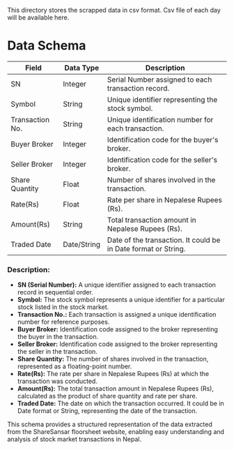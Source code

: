 This directory stores the scrapped data in csv format.
Csv file of each day will be available here.

# Data Schema

| Field           | Data Type   | Description                                                    |
| --------------- | ----------- | -------------------------------------------------------------- |
| SN              | Integer     | Serial Number assigned to each transaction record.             |
| Symbol          | String      | Unique identifier representing the stock symbol.               |
| Transaction No. | String      | Unique identification number for each transaction.             |
| Buyer Broker    | Integer     | Identification code for the buyer's broker.                    |
| Seller Broker   | Integer     | Identification code for the seller's broker.                   |
| Share Quantity  | Float       | Number of shares involved in the transaction.                  |
| Rate(Rs)        | Float       | Rate per share in Nepalese Rupees (Rs).                        |
| Amount(Rs)      | String      | Total transaction amount in Nepalese Rupees (Rs).              |
| Traded Date     | Date/String | Date of the transaction. It could be in Date format or String. |

### Description:

- **SN (Serial Number):** A unique identifier assigned to each transaction record in sequential order.
- **Symbol:** The stock symbol represents a unique identifier for a particular stock listed in the stock market.
- **Transaction No.:** Each transaction is assigned a unique identification number for reference purposes.
- **Buyer Broker:** Identification code assigned to the broker representing the buyer in the transaction.
- **Seller Broker:** Identification code assigned to the broker representing the seller in the transaction.
- **Share Quantity:** The number of shares involved in the transaction, represented as a floating-point number.
- **Rate(Rs):** The rate per share in Nepalese Rupees (Rs) at which the transaction was conducted.
- **Amount(Rs):** The total transaction amount in Nepalese Rupees (Rs), calculated as the product of share quantity and rate per share.
- **Traded Date:** The date on which the transaction occurred. It could be in Date format or String, representing the date of the transaction.

This schema provides a structured representation of the data extracted from the ShareSansar floorsheet website, enabling easy understanding and analysis of stock market transactions in Nepal.
